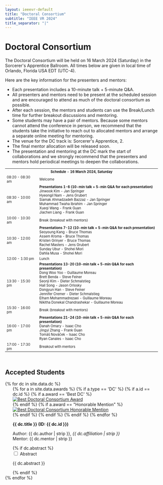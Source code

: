 ```yaml
---
layout: ieeevr-default
title: "Doctoral Consortium"
subtitle: "IEEE VR 2024"
title_separator: "|"
---
```



<h1>Doctoral Consortium</h1>
<div>
    <p>
        The Doctoral Consortium will be held on 16 March 2024 (Saturday) in the Sorcerer's Apprentice Ballroom. All times below are given in local time of Orlando, Florida USA EDT (UTC-4). 
    </p>
    <p>
        Here are the key information for the presenters and mentors:
        <ul>
            <li>Each presentation includes a 10-minute talk + 5-minute Q&A.</li>
            <li>All presenters and mentors need to be present at the scheduled session and are encouraged to attend as much of the doctoral consortium as possible. </li>
            <li>After each session, the mentors and students can use the Break/Lunch time for further breakout discussions and mentoring. </li>
            <li>Some students may have a pair of mentors. Because some mentors cannot attend the conference in person, we recommend that the students take the initiative to reach out to allocated mentors and arrange a separate online meeting for mentoring. </li>
            <li>The venue for the DC track is: Sorcerer's Apprentice, 2. </li>
            <li>The final mentor allocation will be released soon. </li>
            <li>The presentation and mentoring at the DC mark the start of collaborations and we strongly recommend that the presenters and mentors hold periodical meetings to deepen the collaborations. </li>
        </ul>
    </p>
</div>
<div>
    <table class="styled-table" style="font-size: 0.8em; ">
        <tr>
            <th colspan="2">Schedule - 16 March 2024, Saturday</th>
        </tr>
        <tr>
            <td>08:20 - 08:30 am</td>
            <td>
                Welcome
            </td>
        </tr>
        <tr>
            <td>08:30 - 10:00 am</td>
            <td>
                <strong>Presentations 1-6 (10-min talk + 5-min Q&A for each presentation)</strong><br/>
                Jinwook Kim - Jan Springer<br/>
                Hyeongil Nam - Jens Grubert<br/>
                Siamak Ahmadzadeh Bazzaz - Jan Springer<br/>
                Muhammad Twaha Ibrahim - Jan Springer<br/>
                Xueqi Wang - Frank Guan<br/>
                Jiachen Liang - Frank Guan
            </td>
        </tr>
        <tr>
            <td >10:00 - 10:30 am</td>
            <td>
                Break (breakout with mentors)
            </td>
        </tr>
        <tr>
            <td >10:30 - 12:00 am</td>
            <td>
                <strong>Presentations 7-12 (10-min talk + 5-min Q&A for each presentation)</strong><br/>
                Seoyoung Kang - Bruce Thomas<br/>
                Assem Kroma - Bruce Thomas<br/>
                Kristen Grinyer - Bruce Thomas<br/>
                Rachel Masters - Jens Grubert<br/>
                Sunday Ubur - Shohei Mori<br/>
                Dahlia Musa - Shohei Mori
            </td>
        </tr>
        <tr>
            <td>12:00 - 1:30 pm</td>
            <td>
               Lunch
            </td>
        </tr>
        <tr>
            <td>13:30 - 15:30 pm</td>            
            <td>
                <strong>Presentations 13-20 (10-min talk + 5-min Q&A for each presentation)</strong><br/>
                Dong Woo Yoo - Guillaume Moreau<br/>
                Brett Benda - Steve Feiner<br/>
                Seonji Kim - Dieter Schmalstieg<br/>
                Hail Song - Jason Orlosky<br/>
                Dongyun Han - Steve Feiner<br/>
                Jennifer Cremer - Dieter Schmalstieg<br/>
                Elham Mohammadrezaei - Guillaume Moreau<br/>
                Nikitha Donekal Chandrashekar - Guillaume Moreau
            </td>
        </tr>
        <tr>
            <td >15:30 - 16:00 pm</td>
            <td>
                Break (breakout with mentors)
            </td>
        </tr>
        <tr>
            <td>16:00 - 17:00 pm</td>
            <td>
                <strong>Presentations 21-24 (10-min talk + 5-min Q&A for each presentation)</strong><br/>
                Danah Omary - Isaac Cho<br/>
                Jingyi Zhang - Frank Guan<br/>
                Tomáš Nováček - Isaac Cho<br/>
                Ryan Canales - Isaac Cho<br/>
            </td>
        </tr>
        <tr>
            <td >17:00 - 17:30 pm</td>
            <td>
                Breakout with mentors
            </td>
        </tr>
    </table>    
</div>
<div>
    <h2 id="P3" class="pink" style="padding-top:25px;">Accepted Students</h2>
    {% for dc in site.data.dc %}
        <div style="margin-left: 25px;">
            {% for a in site.data.awards %}  
                {% if a.type == 'DC' %}
                    {% if a.id == dc.id %}
                        {% if a.award == 'Best DC' %}
                            <div class="align-left"><a href="{{ "/awards/conference-awards" | relative_url }}#dc-best"><img src= "{{ "/assets/images/awards/best.png" | relative_url }}" title="Best Doctoral Consortium Consortium Award" alt="Best Doctoral Consortium Award"></a></div>
                        {% endif %}                                                    
                        {% if a.award == "Honorable Mention" %}
                            <div class="align-left"><a href="{{ "/awards/conference-awards" | relative_url }}#dc-honorable"><img src= "{{ "/assets/images/awards/hm.png" | relative_url }}" title="Best Doctoral Consortium Honorable Mention" alt="Best Doctoral Consortium Honorable Mention"></a></div>
                        {% endif %}
                    {% endif %}
                {% endif %}
            {% endfor %}            
            <p class="medLarge" id="{{ dc.id }}" style="margin-bottom: 0.3em;">
                <strong>{{ dc.title }} (ID:&nbsp;{{ dc.id }})</strong>
            </p>
            <p class="med" >
                <span class="bold">Author:</span> <span class="">{{ dc.author | strip }}</span>, <i>{{ dc.affiliation | strip }}</i><br />
                <span class="bold">Mentor:</span> <span class="">{{ dc.mentor | strip }}</span>
            </p>
            {% if dc.abstract %}
                <div id="{{ dc.id }}" class="wrap-collabsible"> <input id="collapsibleabstract{{ dc.id }}" class="toggle" type="checkbox"> 
                    <label for="collapsibleabstract{{ dc.id }}" class="lbl-toggle">Abstract</label>
                    <div class="collapsible-content">
                        <div class="content-inner">
                            <p>{{ dc.abstract }}</p>
                        </div>
                    </div>
                </div>   
            {% endif %}
        </div>
    {% endfor %}
    
</div>